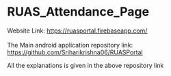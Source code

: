 # RUAS_Attendance_Page

Website Link: https://ruasportal.firebaseapp.com/
<br><br>
The Main android application repository link: https://github.com/Sriharikrishna06/RUASPortal

All the explanations is given in the above repository link
